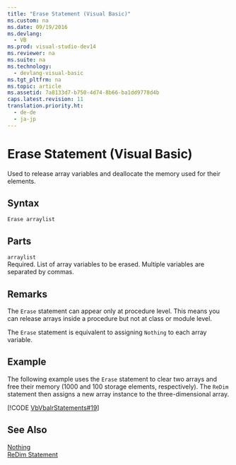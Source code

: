 ```yaml
---
title: "Erase Statement (Visual Basic)"
ms.custom: na
ms.date: 09/19/2016
ms.devlang: 
  - VB
ms.prod: visual-studio-dev14
ms.reviewer: na
ms.suite: na
ms.technology: 
  - devlang-visual-basic
ms.tgt_pltfrm: na
ms.topic: article
ms.assetid: 7a8133d7-b750-4d74-8b66-ba1dd9778d4b
caps.latest.revision: 11
translation.priority.ht: 
  - de-de
  - ja-jp
---
```

# Erase Statement (Visual Basic)
Used to release array variables and deallocate the memory used for their elements.  
  
## Syntax  
  
```  
Erase arraylist  
```  
  
## Parts  
 `arraylist`  
 Required. List of array variables to be erased. Multiple variables are separated by commas.  
  
## Remarks  
 The `Erase` statement can appear only at procedure level. This means you can release arrays inside a procedure but not at class or module level.  
  
 The `Erase` statement is equivalent to assigning `Nothing` to each array variable.  
  
## Example  
 The following example uses the `Erase` statement to clear two arrays and free their memory (1000 and 100 storage elements, respectively). The `ReDim` statement then assigns a new array instance to the three-dimensional array.  
  
 [!CODE [VbVbalrStatements#19](../CodeSnippet/VS_Snippets_VBCSharp/VbVbalrStatements#19)]  
  
## See Also  
 [Nothing](../Topic/Nothing%20\(Visual%20Basic\).md)   
 [ReDim Statement](../vs140/ReDim-Statement--Visual-Basic-.md)
